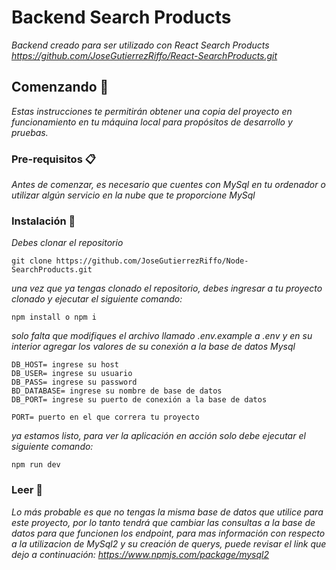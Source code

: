 # Backend Search Products

_Backend creado para ser utilizado con React Search Products https://github.com/JoseGutierrezRiffo/React-SearchProducts.git_

## Comenzando 🚀

_Estas instrucciones te permitirán obtener una copia del proyecto en funcionamiento en tu máquina local para propósitos de desarrollo y pruebas._

### Pre-requisitos  📋

_Antes de comenzar, es necesario que cuentes con MySql en tu ordenador o utilizar algún servicio en la nube que te proporcione MySql_

### Instalación 🔧

_Debes clonar el repositorio_

```
git clone https://github.com/JoseGutierrezRiffo/Node-SearchProducts.git
```

_una vez que ya tengas clonado el repositorio, debes ingresar a tu proyecto clonado y ejecutar el siguiente comando:_

```
npm install o npm i
```
_solo falta que modifiques el archivo llamado .env.example a .env y en su interior agregar los valores de su conexión a la base de datos Mysql_

```
DB_HOST= ingrese su host
DB_USER= ingrese su usuario 
DB_PASS= ingrese su password 
BD_DATABASE= ingrese su nombre de base de datos
DB_PORT= ingrese su puerto de conexión a la base de datos

PORT= puerto en el que correra tu proyecto
```
_ya estamos listo, para ver la aplicación en acción solo debe ejecutar el siguiente comando:_

```
npm run dev
```

### Leer  📄

_Lo más probable es que no tengas la misma base de datos que utilice para este proyecto, por lo tanto tendrá que cambiar las consultas a la base de datos para que funcionen los endpoint, para mas información con respecto a la utilizacion de MySql2 y su creación de querys, puede revisar el link que dejo a continuación: https://www.npmjs.com/package/mysql2_


